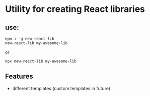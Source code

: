 # Utility for creating React libraries

## use:

```
npm i -g new-react-lib
new-react-lib my-awesome-lib
```

or

```
npx new-react-lib my-awesome-lib
```

## Features

- different templates (custom templates in future)
